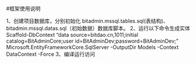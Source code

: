 #框架使用说明

1、创建项目数据库，分别初始化 bitadmin.mssql.tables.sql(表结构)、bitadmin.mssql.datas.sql（初始数据）数据库脚本。
2、运行以下命令生成实体
Scaffold-DbContext “data source=bitdao.cn,1011;initial catalog=BitAdminCore;user id=BitAdminDev;password=BitAdminDev;” Microsoft.EntityFrameworkCore.SqlServer -OutputDir Models -Context DataContext -Force
3、编译运行访问
